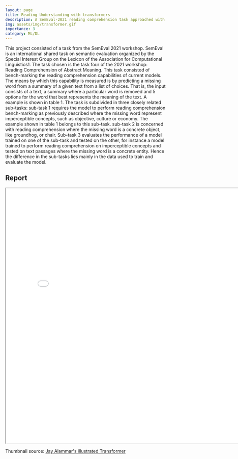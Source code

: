 ```yaml
---
layout: page
title: Reading Understanding with transformers
description: A SemEval-2021 reading comprehension task approached with Transformers
img: assets/img/transformer.gif
importance: 3
category: ML/DL
---
```

This project consisted of a task from the SemEval 2021 workshop. SemEval is an international shared task on semantic
evaluation organized by the Special Interest Group on the Lexicon of the Association for Computational Linguistics1.
The task chosen is the task four of the 2021 workshop: Reading Comprehension of Abstract Meaning. 
This task consisted of bench-marking the reading comprehension capabilities of current models.
The means by which this capability is measured is by predicting a missing word from a summary of a given text from a
list of choices. That is, the input consists of a text, a summary where a particular word is removed and 5 options
for the word that best represents the meaning of the text. A example is shown in table 1. The task is subdivided in
three closely related sub-tasks: sub-task 1 requires the model to perform reading comprehension bench-marking as
previously described where the missing word represent imperceptible concepts, such as objective, culture or economy.
The example shown in table 1 belongs to this sub-task. sub-task 2 is concerned with reading comprehension where the
missing word is a concrete object, like groundhog, or chair. Sub-task 3 evaluates the performance of a model trained
on one of the sub-task and tested on the other, for instance a model trained to perform reading comprehension on
imperceptible concepts and tested on text passages where the missing word is a concrete entity. Hence the difference
in the sub-tasks lies mainly in the data used to train and evaluate the model.

## Report
<iframe src="/assets/pdf/reading_comprehension.pdf" style="width:800px; height:800px;"></iframe>

Thumbnail source: [Jay Alammar's illustrated Transformer](https://jalammar.github.io/illustrated-transformer/)